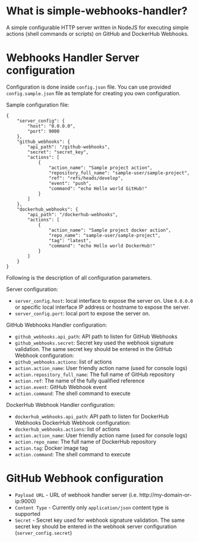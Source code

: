 # What is simple-webhooks-handler?
A simple configurable HTTP server written in NodeJS for executing simple actions (shell commands or scripts) on GitHub and DockerHub Webhooks.

# Webhooks Handler Server configuration
Configuration is done inside `config.json` file. You can use provided `config.sample.json` file as template for creating you own configuration.

Sample configuration file:
```
{
    "server_config": {
        "host": "0.0.0.0",
        "port": 9000
    },
    "github_webhooks": {
        "api_path": "/github-webhooks",
        "secret": "secret_key",
        "actions": [
            {
                "action_name": "Sample project action",
                "repository_full_name": "sample-user/sample-project",
                "ref": "refs/heads/develop",
                "event": "push",
                "command": "echo Hello world GitHub!"
            }
        ]
    },
    "dockerhub_webhooks": {
        "api_path": "/dockerhub-webhooks",
        "actions": [
            {
                "action_name": "Sample project docker action",
                "repo_name": "sample-user/sample-project",
                "tag": "latest",
                "command": "echo Hello world DockerHub!"
            }
        ]
    }
}
```

Following is the description of all configuration parameters.

Server configuration:
- `server_config.host`: local interface to expose the server on. Use `0.0.0.0` or specific local interface IP address or hostname to expose the server.
- `server_config.port`: local port to expose the server on.

GitHub Webhooks Handler configuration:
- `github_webhooks.api_path`: API path to listen for GitHub Webhooks
- `github_webhooks.secret`: Secret key used the webhook signature validation. The same secret key should be entered in the GitHub Webhook configuration:
- `github_webhooks.actions`: list of actions
- `action.action_name`: User friendly action name (used for console logs)
- `action.repository_full_name`: The full name of GitHub repository
- `action.ref`: The name of the fully qualified reference
- `action.event`: GitHub Webhook event
- `action.command`: The shell command to execute

DockerHub Webhook Handler configuration:
- `dockerhub_webhooks.api_path`: API path to listen for DockerHub Webhooks
DockerHub Webhook configuration:
- `dockerhub_webhooks.actions`: list of actions
- `action.action_name`: User friendly action name (used for console logs)
- `action.repo_name`: The full name of DockerHub repository
- `action.tag`: Docker image tag
- `action.command`: The shell command to execute


# GitHub Webhook configuration
- `Payload URL` - URL of webhook handler server (i.e. http://my-domain-or-ip:9000)
- `Content Type` - Currently only `application/json` content type is supported
- `Secret` - Secret key used for webhook signature validation. The same secret key should be entered in the webhook server configuration (`server_config.secret`)
